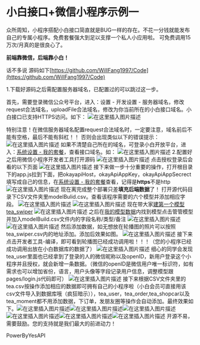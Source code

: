 # 小白接口+微信小程序示例一
众所周知，小程序搭配小白接口简直就是BUG一样的存在。不花一分钱就能发布自己的专属小程序。免费套餐强大到足以支撑一个私人小应用啦。 可免费调用15万次/月真的是很良心了。

**前端靠微信，后端靠小白！**

话不多说 源码如下[https://github.com/WillFang1997/Code](https://github.com/WillFang1997/Code)

1.下载好源码之后需配置服务器域名，已配置过的可以跳过这一步。

首先，需要登录微信公众号平台，进入：设置 - 开发设置 - 服务器域名，修改request合法域名，uploadFile合法域名，修改为你当前所在的小白接口域名。小白接口已支持HTTPS访问。如下：
![在这里插入图片描述](http://cdn7.phalapi.net/20180325091907_c20c1b1cb2a0f9822c4faad47557be7c)

特别注意！在微信服务器域名配置request合法域名时，一定要注意，域名前后不能有空格，最后不能有斜杠！！
否则会出现类似以下的错误提示：
![在这里插入图片描述](http://cdn7.okayapi.com/20180820224318_af9c1b0360728a590ce0879a2a6f0c93.png)
如果不清楚自己所在的域名，可登录小白开放平台，进入：[系统设置 - 我的套餐](http://open.yesapi.cn/?r=App/Mine)，查看接口域名。如：
![在这里插入图片描述](http://cdn7.phalapi.net/20180325092043_7568a614a5ac0011c2eaafa8ca473754)
2.配置好之后用微信小程序开发者工具打开源码
![在这里插入图片描述](https://img-blog.csdnimg.cn/20190410232055437.png?x-oss-process=image/watermark,type_ZmFuZ3poZW5naGVpdGk,shadow_10,text_aHR0cHM6Ly9ibG9nLmNzZG4ubmV0L3dlaXhpbl80MjkzMjM2OQ==,size_16,color_FFFFFF,t_70)
点击授权登录后会看的以下页面
![在这里插入图片描述](https://img-blog.csdnimg.cn/20190410232320408.png?x-oss-process=image/watermark,type_ZmFuZ3poZW5naGVpdGk,shadow_10,text_aHR0cHM6Ly9ibG9nLmNzZG4ubmV0L3dlaXhpbl80MjkzMjM2OQ==,size_16,color_FFFFFF,t_70)
接下来做一步十分重要的操作，打开根目录下的app.js拉到下面，把okayapiHost，okayApiAppKey，okayApiAppSecrect填写成自己的信息，在[系统设置 - 我的套餐](http://open.yesapi.cn/?r=App/Mine)查看，记得是**https**不是http
![在这里插入图片描述](https://img-blog.csdnimg.cn/20190410233038109.png?x-oss-process=image/watermark,type_ZmFuZ3poZW5naGVpdGk,shadow_10,text_aHR0cHM6Ly9ibG9nLmNzZG4ubmV0L3dlaXhpbl80MjkzMjM2OQ==,size_16,color_FFFFFF,t_70)
现在离完成整个部署只差**填充后端数据**了！
打开源代码目录下CSV文件夹里modelBulid.csv。查看该程序需要的六个模型并添加相应字段。
![在这里插入图片描述](https://img-blog.csdnimg.cn/2019041112331355.png?x-oss-process=image/watermark,type_ZmFuZ3poZW5naGVpdGk,shadow_10,text_aHR0cHM6Ly9ibG9nLmNzZG4ubmV0L3dlaXhpbl80MjkzMjM2OQ==,size_16,color_FFFFFF,t_70)
![在这里插入图片描述](https://img-blog.csdnimg.cn/20190411123403497.png?x-oss-process=image/watermark,type_ZmFuZ3poZW5naGVpdGk,shadow_10,text_aHR0cHM6Ly9ibG9nLmNzZG4ubmV0L3dlaXhpbl80MjkzMjM2OQ==,size_16,color_FFFFFF,t_70)
现在带大家[建第一个模型tea_swiper](http://open.yesapi.cn/?r=Data/MyModelsCreate)
![在这里插入图片描述](https://img-blog.csdnimg.cn/20190411124126799.png?x-oss-process=image/watermark,type_ZmFuZ3poZW5naGVpdGk,shadow_10,text_aHR0cHM6Ly9ibG9nLmNzZG4ubmV0L3dlaXhpbl80MjkzMjM2OQ==,size_16,color_FFFFFF,t_70)
之后在[我的模型数据](http://open.yesapi.cn/?r=Data/MyModelsManager)内找到模型点击管管模型并加入modelBuild.csv文件内的字段名称/类型/备注
![在这里插入图片描述](https://img-blog.csdnimg.cn/20190411124526213.png?x-oss-process=image/watermark,type_ZmFuZ3poZW5naGVpdGk,shadow_10,text_aHR0cHM6Ly9ibG9nLmNzZG4ubmV0L3dlaXhpbl80MjkzMjM2OQ==,size_16,color_FFFFFF,t_70)
![在这里插入图片描述](https://img-blog.csdnimg.cn/20190411124818450.png?x-oss-process=image/watermark,type_ZmFuZ3poZW5naGVpdGk,shadow_10,text_aHR0cHM6Ly9ibG9nLmNzZG4ubmV0L3dlaXhpbl80MjkzMjM2OQ==,size_16,color_FFFFFF,t_70)
然后添加数据，如无想放在轮播图的照片可以按照tea_swiper.csv内的地址添加。添加后效果如图。
![在这里插入图片描述](https://img-blog.csdnimg.cn/20190411125156580.png?x-oss-process=image/watermark,type_ZmFuZ3poZW5naGVpdGk,shadow_10,text_aHR0cHM6Ly9ibG9nLmNzZG4ubmV0L3dlaXhpbl80MjkzMjM2OQ==,size_16,color_FFFFFF,t_70)
接下来点击开发者工具-编译，即可看到轮播图已经成功调用啦！！！（您的小程序已经成功调用出放在小白数据库的数据了）
![在这里插入图片描述](https://img-blog.csdnimg.cn/2019041112543320.png?x-oss-process=image/watermark,type_ZmFuZ3poZW5naGVpdGk,shadow_10,text_aHR0cHM6Ly9ibG9nLmNzZG4ubmV0L3dlaXhpbl80MjkzMjM2OQ==,size_16,color_FFFFFF,t_70)
细心的同学会发现tea_user里面也已经拿到了登录的人的微信昵称以及openID，新用户登录这个小程序并且授权，就会新增一条数据。（微信的openID是微信用户唯一标识符，如有需求也可以增加省份，语言，用户头像等字段记录用户信息，调整模型跟pages/login.js代码即可）
![在这里插入图片描述](https://img-blog.csdnimg.cn/20190411130107303.png?x-oss-process=image/watermark,type_ZmFuZ3poZW5naGVpdGk,shadow_10,text_aHR0cHM6Ly9ibG9nLmNzZG4ubmV0L3dlaXhpbl80MjkzMjM2OQ==,size_16,color_FFFFFF,t_70)
接下来根据CSV文件夹里的tea.csv按操作添加相应的数据即可拥有自己的小程序啦（小白会员可直接用该csv文件导入到数据库哦（疯狂暗示）），tea_user，tea_order,tea_shopcar以及tea_moment都不用添加数据，下订单，发朋友圈等操作会自动添加。最终效果如下。![在这里插入图片描述](https://img-blog.csdnimg.cn/20190411131910500.jpg?x-oss-process=image/watermark,type_ZmFuZ3poZW5naGVpdGk,shadow_10,text_aHR0cHM6Ly9ibG9nLmNzZG4ubmV0L3dlaXhpbl80MjkzMjM2OQ==,size_16,color_FFFFFF,t_70)![在这里插入图片描述](https://img-blog.csdnimg.cn/20190411131922979.jpg?x-oss-process=image/watermark,type_ZmFuZ3poZW5naGVpdGk,shadow_10,text_aHR0cHM6Ly9ibG9nLmNzZG4ubmV0L3dlaXhpbl80MjkzMjM2OQ==,size_16,color_FFFFFF,t_70)![在这里插入图片描述](https://img-blog.csdnimg.cn/20190411131947796.jpg?x-oss-process=image/watermark,type_ZmFuZ3poZW5naGVpdGk,shadow_10,text_aHR0cHM6Ly9ibG9nLmNzZG4ubmV0L3dlaXhpbl80MjkzMjM2OQ==,size_16,color_FFFFFF,t_70)![在这里插入图片描述](https://img-blog.csdnimg.cn/20190411132011254.png?x-oss-process=image/watermark,type_ZmFuZ3poZW5naGVpdGk,shadow_10,text_aHR0cHM6Ly9ibG9nLmNzZG4ubmV0L3dlaXhpbl80MjkzMjM2OQ==,size_16,color_FFFFFF,t_70)![在这里插入图片描述](https://img-blog.csdnimg.cn/201904111320314.png?x-oss-process=image/watermark,type_ZmFuZ3poZW5naGVpdGk,shadow_10,text_aHR0cHM6Ly9ibG9nLmNzZG4ubmV0L3dlaXhpbl80MjkzMjM2OQ==,size_16,color_FFFFFF,t_70)![在这里插入图片描述](https://img-blog.csdnimg.cn/20190411132040671.jpg?x-oss-process=image/watermark,type_ZmFuZ3poZW5naGVpdGk,shadow_10,text_aHR0cHM6Ly9ibG9nLmNzZG4ubmV0L3dlaXhpbl80MjkzMjM2OQ==,size_16,color_FFFFFF,t_70)
开源不易，需要鼓励。您的支持就是我们最大的前进动力！


PowerByYesAPI
